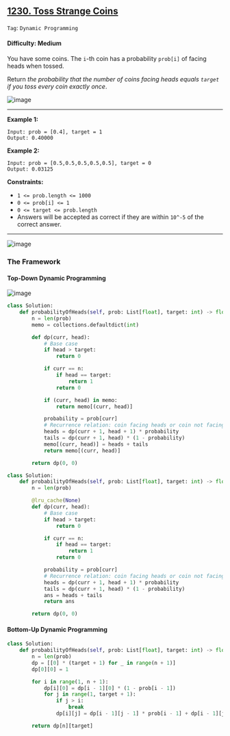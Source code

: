 ## [1230. Toss Strange Coins](https://leetcode.com/problems/toss-strange-coins/)

```Tag```: ```Dynamic Programming```

#### Difficulty: Medium

You have some coins.  The ```i```-th coin has a probability ```prob[i]``` of facing heads when tossed.

Return _the probability that the number of coins facing heads equals ```target``` if you toss every coin exactly once_.

![image](https://github.com/quananhle/Python/assets/35042430/6e57107e-d7ae-4d3f-99af-bb4f799fdc9d)

---

__Example 1:__
```
Input: prob = [0.4], target = 1
Output: 0.40000
```

__Example 2:__
```
Input: prob = [0.5,0.5,0.5,0.5,0.5], target = 0
Output: 0.03125
```

__Constraints:__

- ```1 <= prob.length <= 1000```
- ```0 <= prob[i] <= 1```
- ```0 <= target <= prob.length```
- Answers will be accepted as correct if they are within ```10^-5``` of the correct answer.

---

![image](https://github.com/quananhle/Python/assets/35042430/5228e59b-2dbf-4722-9e28-d392f33ae5df)

### The Framework

#### Top-Down Dynamic Programming

![image](https://github.com/quananhle/Python/assets/35042430/de4e9dcd-76cd-4ea3-beaf-ca1d2fe2caca)

```Python
class Solution:
    def probabilityOfHeads(self, prob: List[float], target: int) -> float:
        n = len(prob)
        memo = collections.defaultdict(int)

        def dp(curr, head):
            # Base case
            if head > target:
                return 0

            if curr == n:
                if head == target:
                    return 1
                return 0

            if (curr, head) in memo:
                return memo[(curr, head)]

            probability = prob[curr]
            # Recurrence relation: coin facing heads or coin not facing heads
            heads = dp(curr + 1, head + 1) * probability 
            tails = dp(curr + 1, head) * (1 - probability)
            memo[(curr, head)] = heads + tails
            return memo[(curr, head)]

        return dp(0, 0)
```

```Python
class Solution:
    def probabilityOfHeads(self, prob: List[float], target: int) -> float:
        n = len(prob)

        @lru_cache(None)
        def dp(curr, head):
            # Base case
            if head > target:
                return 0

            if curr == n:
                if head == target:
                    return 1
                return 0

            probability = prob[curr]
            # Recurrence relation: coin facing heads or coin not facing heads
            heads = dp(curr + 1, head + 1) * probability 
            tails = dp(curr + 1, head) * (1 - probability)
            ans = heads + tails
            return ans

        return dp(0, 0)
```

#### Bottom-Up Dynamic Programming

```Python
class Solution:
    def probabilityOfHeads(self, prob: List[float], target: int) -> float:
        n = len(prob)
        dp = [[0] * (target + 1) for _ in range(n + 1)]
        dp[0][0] = 1

        for i in range(1, n + 1):
            dp[i][0] = dp[i - 1][0] * (1 - prob[i - 1])
            for j in range(1, target + 1):
                if j > i:
                    break
                dp[i][j] = dp[i - 1][j - 1] * prob[i - 1] + dp[i - 1][j] * (1 - prob[i - 1])

        return dp[n][target]
```
